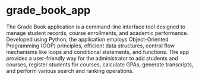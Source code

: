 # grade_book_app

The Grade Book application is a command-line interface tool designed to manage student records, course enrollments, and academic performance. Developed using Python, the application employs Object-Oriented Programming (OOP) principles, efficient data structures, control flow mechanisms like loops and conditional statements, and functions. The app provides a user-friendly way for the administrator to add students and courses, register students for courses, calculate GPAs, generate transcripts, and perform various search and ranking operations.

